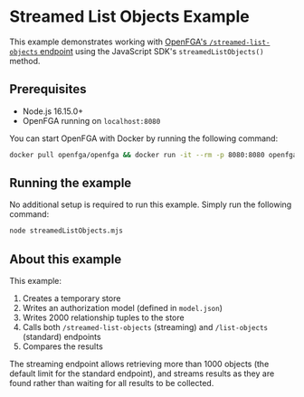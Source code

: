# Streamed List Objects Example

This example demonstrates working with [OpenFGA's `/streamed-list-objects` endpoint](https://openfga.dev/api/service#/Relationship%20Queries/StreamedListObjects) using the JavaScript SDK's `streamedListObjects()` method.

## Prerequisites

- Node.js 16.15.0+
- OpenFGA running on `localhost:8080`

You can start OpenFGA with Docker by running the following command:

```bash
docker pull openfga/openfga && docker run -it --rm -p 8080:8080 openfga/openfga run
```

## Running the example

No additional setup is required to run this example. Simply run the following command:

```bash
node streamedListObjects.mjs
```

## About this example

This example:
1. Creates a temporary store
2. Writes an authorization model (defined in `model.json`)
3. Writes 2000 relationship tuples to the store
4. Calls both `/streamed-list-objects` (streaming) and `/list-objects` (standard) endpoints
5. Compares the results

The streaming endpoint allows retrieving more than 1000 objects (the default limit for the standard endpoint), and streams results as they are found rather than waiting for all results to be collected.

